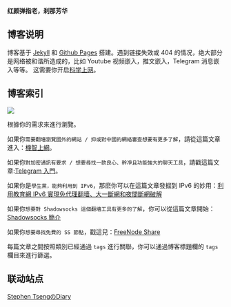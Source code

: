 **红颜弹指老，刹那芳华**

## 博客说明

博客基于 [Jekyll](//jekyllrb.com/) 和 [Github Pages](//pages.github.com/) 搭建。遇到链接失效或 404 的情况，绝大部分是网络被和谐所造成的，比如 Youtube 视频嵌入，推文嵌入，Telegram 消息嵌入等等。 这需要你开启[科学上网](/科学上网)。

## 博客索引

![](//telegra.ph/file/aed1cb9fb216b130ef432.jpg)

根據你的需求來進行瀏覽。

如果你`需要翻墻瀏覽國外的網站 / 抑或對中國的網絡審查想要有更多了解`，請從這篇文章進入：[機智上網](/surf-the-real)。

如果你`對加密通訊有要求 / 想要尋找一款良心、幹凈且功能強大的聊天工具`，請戳這篇文章:[Telegram 入門](/Telegram)。

如果你是`學生黨，能夠利用到 IPv6`，那麽你可以在這篇文章發掘到 IPv6 的妙用：[利用教育網 IPv6 實現免代理翻墻、大一斷網和夜間斷網破解](/IPV6-edu)

如果你`想要對 Shadowsocks 這個翻墻工具有更多的了解`，你可以從這篇文章開始：[Shadowsocks 簡介](/ss-intro)

如果你`想要尋找免費的 SS 節點`，戳這兒：[FreeNode Share](/Free-node-share)

每篇文章之間按照類別已經通過 `tags` 進行關聯，你可以通過博客標題欄的 `tags` 欄目來進行篩選。

## 联动站点

[Stephen TsengのDiary](//www.ynewtime.com)